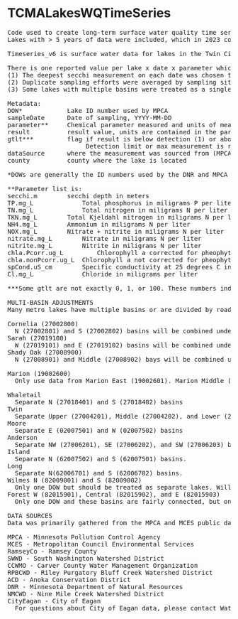 # TCMALakesWQTimeSeries
<pre>
Code used to create long-term surface water quality time series for lakes in the Twin Cities seven county metro area.
Lakes with > 5 years of data were included, which in 2023 consisted of 294 lakes.

Timeseries_v6 is surface water data for lakes in the Twin Cities Metro area with long term monitoring data (5 years or more). Data was primarily sourced from the MPCA Water Quality Dashboard and was supplemented by data supplied by WMOs directly.

There is one reported value per lake x date x parameter which means that spatial surveys and duplicate sampling efforts have been collapsed. Details of how this was done can be found in the R script Timeseries_v6.Rmd. A few important points:
(1) The deepest secchi measurement on each date was chosen to avoid averaging locations across the same lake of different maximum depths
(2) Duplicate sampling efforts were averaged by sampling site first, then by lake.
(3) Some lakes with multiple basins were treated as a single lake and others were treated as separate lakes. See details below.

Metadata:
DOW*			Lake ID number used by MPCA
sampleDate		Date of sampling, YYYY-MM-DD
parameter**		Chemical parameter measured and units of measure
result			result value, units are contained in the parameter name
gtlt***			flag if result is below detection (1) or above max measurement (100) or no flag (0) 
			         Detection limit or max measurement is reported as result
dataSource		where the measurement was sourced from (MPCA WQ Dashboard or individual WMO)
county			county where the lake is located

*DOWs are generally the ID numbers used by the DNR and MPCA except in the case of a few lakes in which DOWs were altered to deal with multi-basin lakes. See R script for details

**Parameter list is:
secchi.m		secchi depth in meters
TP.mg_L		        Total phosphorus in miligrams P per liter
TN.mg_L		        Total nitrogen in miligrams N per liter
TKN.mg_L		Total Kjeldahl nitrogen in miligrams N per liter
NH4.mg_L		Ammonium in miligrams N per liter
NOX.mg_L		Nitrate + nitrite in miligrams N per liter
nitrate.mg_L		Nitrate in miligrams N per liter
nitrite.mg_L		Nitrite in miligrams N per liter
chla.Pcorr.ug_L	    	Chlorophyll a corrected for pheophytin in micrograms per liter
chla.nonPcorr.ug_L	Chlorophyll a not corrected for pheophytin in micrograms per liter
spCond.uS_cm     	Specific conductivity at 25 degrees C in microsiemens per centimeter
Cl.mg_L		        Chloride in miligrams per liter

***Some gtlt are not exactly 0, 1, or 100. These numbers indicate values below and above detection were averaged to generate the result. These data should be used with care when making statistical inference.

MULTI-BASIN ADJUSTMENTS
Many metro lakes have multiple basins or are divided by roads/culverts. In some lakes these are treated as multiple monitoring locations on a single lake and other times they are treated as distinct lakes. The following decisions were made:

Cornelia (27002800)
  N (27002801) and S (27002802) basins will be combined under main lake DOW
Sarah (27019100)
  W (27019101) and E (27019102) basins will be combined under main lake DOW
Shady Oak (27008900)
  N (27008901) and Middle (27008902) bays will be combined under main lake DOW

Marion (19002600)
  Only use data from Marion East (19002601). Marion Middle (19002602) only has 3 data points from one year so it seems unnecessary to average those into the more consistent East monitoring even though E and Middle are considered one lake.

Whaletail
  Separate N (27018401) and S (27018402) basins  
Twin
  Separate Upper (27004201), Middle (27004202), and Lower (27004203) basins
Moore
  Separate E (02007501) and W (02007502) basins
Anderson
  Separate NW (27006201), SE (27006202), and SW (27006203) basins
Island
  Separate N (62007502) and S (62007501) basins.
Long
  Separate N(62006701) and S (62006702) basins.
Wilmes N (82009001) and S (82009002) 
  Only one DOW but should be treated as separate lakes. Will be separated between site 201 and 202
Forest W (82015901), Central (82015902), and E (82015903)
  Only one DOW and these basins are fairly connected, but only the middle basin was treated with alum in 2023 and 2025. For this reason the basins are separated based on their sampling site locations.
  
DATA SOURCES
Data was primarily gathered from the MPCA and MCES public databases, but some data was shared directly with us. dataSource indicates from where the LTER received that data. The organizations listed below also contribute data to the MPCA and MCES, but in those cases that data is just generally attributed to the MPCA or MCES.

MPCA - Minnesota Pollution Control Agency
MCES - Metropolitan Council Environmental Services
RamseyCo - Ramsey County
SWWD - South Washington Watershed District
CCWMO - Carver County Water Management Organization
RPBCWD - Riley Purgatory Bluff Creek Watershed District
ACD - Anoka Conservation District
DNR - Minnesota Department of Natural Resources
NMCWD - Nine Mile Creek Watershed District
CityEagan - City of Eagan
  For questions about City of Eagan data, please contact Water Resources Division of Public Works, 651-675-5300 or WaterRes@EaganMN.gov


</pre>
